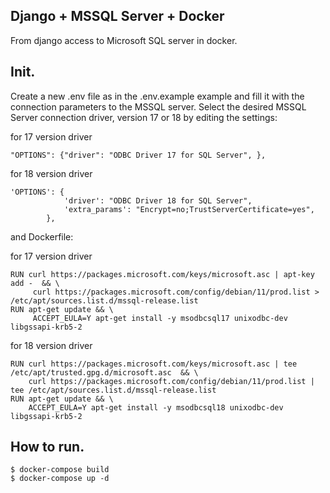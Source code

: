 ## Django + MSSQL Server + Docker
From django access to Microsoft SQL server in docker.

## Init.
Create a new .env file as in the .env.example example and fill it with the connection parameters to the MSSQL server. Select the desired MSSQL Server connection driver, version 17 or 18 by editing the settings:

for 17 version driver
```
"OPTIONS": {"driver": "ODBC Driver 17 for SQL Server", },

```

for 18 version driver
```
'OPTIONS': {
            'driver': "ODBC Driver 18 for SQL Server",
            'extra_params': "Encrypt=no;TrustServerCertificate=yes",
        },
```

and Dockerfile:

for 17 version driver
```
RUN curl https://packages.microsoft.com/keys/microsoft.asc | apt-key add -  && \
     curl https://packages.microsoft.com/config/debian/11/prod.list > /etc/apt/sources.list.d/mssql-release.list
RUN apt-get update && \
     ACCEPT_EULA=Y apt-get install -y msodbcsql17 unixodbc-dev libgssapi-krb5-2

```

for 18 version driver
```
RUN curl https://packages.microsoft.com/keys/microsoft.asc | tee /etc/apt/trusted.gpg.d/microsoft.asc  && \
    curl https://packages.microsoft.com/config/debian/11/prod.list | tee /etc/apt/sources.list.d/mssql-release.list
RUN apt-get update && \
    ACCEPT_EULA=Y apt-get install -y msodbcsql18 unixodbc-dev libgssapi-krb5-2
```

## How to run.
```
$ docker-compose build
$ docker-compose up -d
```



